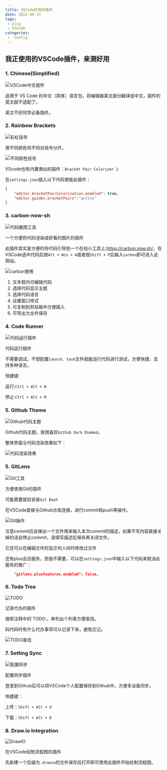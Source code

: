 ```yaml
---
title: VSCode好用的插件
date: 2022-08-15
tags:
 - plug
 - VSCode
categories:
 -  Config
---
```


## 我正使用的VSCode插件，亲测好用

### 1. Chinese(Simplified)

![VSCode中文插件](http://imagebed.krins.cloud/api/image/JJZ0082D.png)

适用于 VS Code 的中文（简体）语言包，将编辑器英文部分翻译成中文，插件的英文就不适配了。

英文不好同学必备插件。

### 2. Rainbow Brackets

![彩虹括号](http://imagebed.krins.cloud/api/image/D6N8P6T4.png)

用不同颜色将不同对括号分开。

![不同颜色括号](http://imagebed.krins.cloud/api/image/0ZXFRJ08.png)

VScode也有内置类似的插件：`Bracket Pair Colorizer 2`

在`settings.json`插入以下代码使能此插件：

```json
{
    "editor.bracketPairColorization.enabled": true,
    "editor.guides.bracketPairs":"active"
}
```

### 3. carbon-now-sh

![代码截图工具](http://imagebed.krins.cloud/api/image/L66ZFTRN.png)

一个方便将代码渲染成好看的图片的插件

此插件其实是方便的将代码引导到一个在线小工具上:<https://carbon.now.sh/>，在VSCode选中代码后按`Alt + Win + A`或者按`Shift + P`后输入`carbon`即可进入此网站。

![carbon使用](http://imagebed.krins.cloud/api/image/RN004D4B.png)

1. 文本框内可编辑代码
2. 选择代码显示主题
3. 选择代码语言
4. 设置窗口样式
5. 可复制到剪贴板中方便插入
6. 可导出为文件保存

### 4. Code Runner

![代码运行插件](http://imagebed.krins.cloud/api/image/8060PHV0.png)

代码运行插件

不需要调试，不想配置`launch`、`task`文件就能运行代码进行测试，方便快捷，支持多种语言。

快捷键:

运行:`Ctrl + Alt + N`

停止:`Ctrl + Alt + M`

### 5. Github Theme

![Github代码主题](http://imagebed.krins.cloud/api/image/R2N2PL86.png)

Github代码主题，我很喜欢`Github Dark Dimmed`。

整体界面与代码渲染效果如下：

![代码渲染效果](http://imagebed.krins.cloud/api/image/ZRD6X268.png)

### 5. GitLens

![Git工具](http://imagebed.krins.cloud/api/image/XZ8BHZ66.png)

方便使用Git的插件

可能需要提前安装`Git Bash`

在VSCode直接与Github仓库连接，进行commit和push等操作。

![Git操作](http://imagebed.krins.cloud/api/image/V46L46LF.png)

注意commit后会弹出一个文件用来输入本次commit的描述，如果不写内容直接关掉的话会停止commit，请填写描述后保存再关闭文件。

它还可以在编辑文件时显示何人何时修改过文件

还有plus会员服务，但我不需要，可以在`settings.json`中输入以下代码来取消此服务的推广：

```json
    "gitlens.plusFeatures.enabled": false,
```



### 6. Todo Tree

![TODO](http://imagebed.krins.cloud/api/image/J08RP42P.png)

记录代办的插件

搜索注释中的`TODO:，单列出个列表方便查找。

码代码时有什么代办事项可以记录下来，避免忘记。

![TODO查找](http://imagebed.krins.cloud/api/image/0RXRJ64L.png)

### 7. Setting Sync

![配置同步](http://imagebed.krins.cloud/api/image/R48VVX0P.png)

配置同步插件

登录到Github后可以将VSCode个人配置保存到Github中，方便多设备同步。

快捷键：

上传：`Shift + Alt + U`

下载：`Shift + Alt + D`

### 8. Draw.io Integration

![DrawIO](http://imagebed.krins.cloud/api/image/N860VV8H.png)

在VSCode绘制流程图的插件

先新建一个后缀为`.drawio`的文件保存后打开即可使用此插件开始绘制流程图。

